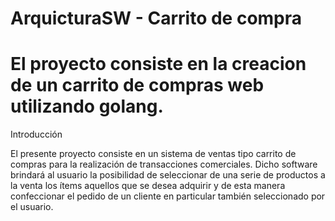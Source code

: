 # ArquicturaSW - Carrito de compra
# El proyecto consiste en la creacion de un carrito  de compras web utilizando golang.

Introducción

El presente proyecto consiste en un sistema de ventas tipo carrito de compras para la realización de transacciones comerciales. Dicho software brindará al usuario la posibilidad de seleccionar de una serie de productos a la venta los ítems aquellos que se desea adquirir y de esta manera confeccionar el pedido de un cliente en particular también seleccionado por el usuario.

